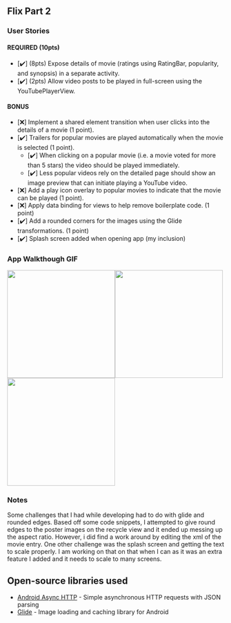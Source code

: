 ## Flix Part 2

### User Stories

#### REQUIRED (10pts)

- [✔️] (8pts) Expose details of movie (ratings using RatingBar, popularity, and synopsis) in a separate activity.
- [✔️] (2pts) Allow video posts to be played in full-screen using the YouTubePlayerView.

#### BONUS

- [❌] Implement a shared element transition when user clicks into the details of a movie (1 point).
- [✔️] Trailers for popular movies are played automatically when the movie is selected (1 point).
  - [✔️] When clicking on a popular movie (i.e. a movie voted for more than 5 stars) the video should be played immediately.
  - [✔️] Less popular videos rely on the detailed page should show an image preview that can initiate playing a YouTube video.
- [❌] Add a play icon overlay to popular movies to indicate that the movie can be played (1 point).
- [❌] Apply data binding for views to help remove boilerplate code. (1 point)
- [✔️] Add a rounded corners for the images using the Glide transformations. (1 point)
- [✔️] Splash screen added when opening app (my inclusion) 

### App Walkthough GIF
<img src="https://i.imgur.com/ZtrMI6W.gif" width=250><img src="https://i.imgur.com/MMrveQf.gif" width=250><img src="https://i.imgur.com/vG5aCbT.gif" width=250><br>

### Notes
Some challenges that I had while developing had to do with glide and rounded edges. Based off some code snippets, I attempted to give round edges to the poster images on the recycle view and it ended up messing up the aspect ratio. However, i did find a work around by editing the xml of the movie entry. One other challenge was the splash screen and getting the text to scale properly. I am working on that on that when I can as it was an extra feature I added and it needs to scale to many screens. 
## Open-source libraries used
- [Android Async HTTP](https://github.com/codepath/CPAsyncHttpClient) - Simple asynchronous HTTP requests with JSON parsing
- [Glide](https://github.com/bumptech/glide) - Image loading and caching library for Android
